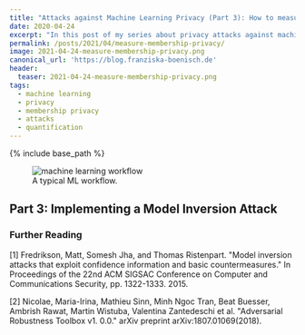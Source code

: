 ```yaml
---
title: "Attacks against Machine Learning Privacy (Part 3): How to measure Membership Privacy in Machine Learning?"
date: 2020-04-24
excerpt: "In this post of my series about privacy attacks against machine learning models, I would like to discuss potential ways of measuring membership privacy in an ML model." 
permalink: /posts/2021/04/measure-membership-privacy/
image: 2021-04-24-measure-membership-privacy.png
canonical_url: 'https://blog.franziska-boenisch.de'
header:
  teaser: 2021-04-24-measure-membership-privacy.png
tags:
  - machine learning
  - privacy
  - membership privacy
  - attacks
  - quantification
---
```

<script src="//yihui.org/js/math-code.js"></script>
<!-- Just one possible MathJax CDN below. You may use others. -->
<script async
  src="//mathjax.rstudio.com/latest/MathJax.js?config=TeX-MML-AM_CHTML">
</script>

{% include base_path %}


<figure style="width:60%;">
    <img src="{{ "/files/2020-12-22-blog-post-00/01_ML-workflows.png" | prepend: base_path }}"
     alt='machine learning workflow'/>
    <figcaption>A typical ML workflow.</figcaption>
</figure>



## Part 3: Implementing a Model Inversion Attack


### Further Reading
\[1\] Fredrikson, Matt, Somesh Jha, and Thomas Ristenpart. "Model inversion attacks that exploit confidence information and basic countermeasures." In Proceedings of the 22nd ACM SIGSAC Conference on Computer and Communications Security, pp. 1322-1333. 2015.

\[2\] Nicolae, Maria-Irina, Mathieu Sinn, Minh Ngoc Tran, Beat Buesser, Ambrish Rawat, Martin Wistuba, Valentina Zantedeschi et al. "Adversarial Robustness Toolbox v1. 0.0." arXiv preprint arXiv:1807.01069(2018).
